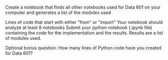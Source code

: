 Create a notebook that finds all other notebooks used for Data 601 on your computer and generates a list of the modules used

Lines of code that start with either "from" or "import"
Your notebook should analyze at least 8 notebooks
Submit your python notebook (.ipynb file) containing the code for the implementation and the results. Results are a list of modules used. 

Optional bonus question: How many lines of Python code have you created for Data 601? 
